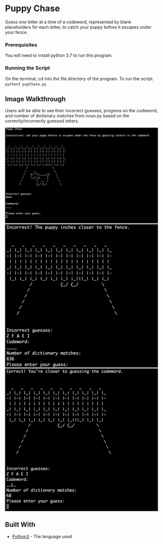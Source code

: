# Puppy Chase

Guess one letter at a time of a codeword, represented by blank placeholders for each letter, to catch your puppy before it escapes under your fence.


### Prerequisites

You will need to install python 3.7 to run this program.

### Running the Script
On the terminal, cd into the file directory of the program.
To run the script: `python3 pupChase.py`

## Image Walkthrough 

Users will be able to see their incorrect guesses, progress on the codeword, and number of dictionary matches from noun.py based on the correctly/incorrectly guessed letters.

![puppy chase](pupChase_img1.png)<!-- .element height="50%" width="50%" -->
![puppy chaset](pupChase_img2.png )
![puppy chase](pupChase_img3.png )

## Built With

* [Python3](https://www.python.org/downloads/release/python-370/) - The language used

